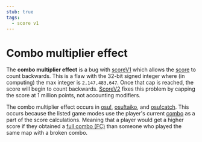 ```yaml
---
stub: true
tags:
  - score v1
---
```


# Combo multiplier effect

The **combo multiplier effect** is a bug with [scoreV1](/wiki/Gameplay/Score/ScoreV1) which allows the [score](/wiki/Gameplay/Score) to count backwards. This is a flaw with the 32-bit signed integer where (in computing) the max integer is `2,147,483,647`. Once that cap is reached, the score will begin to count backwards. [ScoreV2](/wiki/Gameplay/Score#scorev2) fixes this problem by capping the score at 1 million points, not accounting modifiers.

The combo multiplier effect occurs in [osu!](/wiki/Game_mode/osu!), [osu!taiko](/wiki/Game_mode/osu!taiko), and [osu!catch](/wiki/Game_mode/osu!catch). This occurs because the listed game modes use the player's current [combo](/wiki/Gameplay/Combo_(score_multiplier)) as a part of the score calculations. Meaning that a player would get a higher score if they obtained a [full combo (FC)](/wiki/Full_combo) than someone who played the same map with a broken combo.

<!--TODO: Add images and links-->
